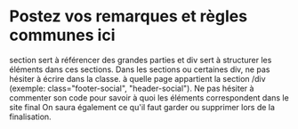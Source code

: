 # Postez vos remarques et règles communes ici

section sert à référencer des grandes parties et div  sert à structurer les éléments dans ces sections. Dans les sections ou certaines div, ne pas hésiter à écrire dans la classe. à quelle page appartient la section /div (exemple: class="footer-social", "header-social"). Ne pas hésiter à commenter son code pour savoir à quoi les éléments correspondent dans le site final On  saura également ce qu'il faut garder ou supprimer lors de la finalisation.
